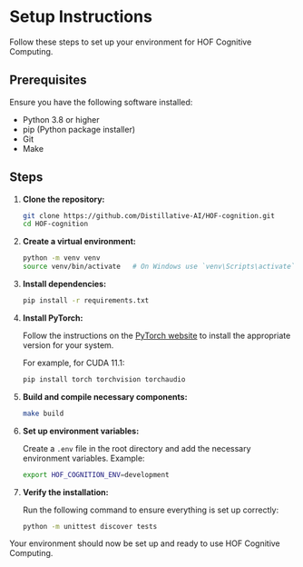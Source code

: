 # Setup Instructions

Follow these steps to set up your environment for HOF Cognitive Computing.

## Prerequisites

Ensure you have the following software installed:

- Python 3.8 or higher
- pip (Python package installer)
- Git
- Make

## Steps

1. **Clone the repository:**

   ```bash
   git clone https://github.com/Distillative-AI/HOF-cognition.git
   cd HOF-cognition
   ```

2. **Create a virtual environment:**

   ```bash
   python -m venv venv
   source venv/bin/activate   # On Windows use `venv\Scripts\activate`
   ```

3. **Install dependencies:**

   ```bash
   pip install -r requirements.txt
   ```

4. **Install PyTorch:**

   Follow the instructions on the [PyTorch website](https://pytorch.org/get-started/locally/) to install the appropriate version for your system.

   For example, for CUDA 11.1:
   ```bash
   pip install torch torchvision torchaudio
   ```

5. **Build and compile necessary components:**

   ```bash
   make build
   ```

6. **Set up environment variables:**

   Create a `.env` file in the root directory and add the necessary environment variables. Example:
   ```bash
   export HOF_COGNITION_ENV=development
   ```

7. **Verify the installation:**

   Run the following command to ensure everything is set up correctly:
   ```bash
   python -m unittest discover tests
   ```

Your environment should now be set up and ready to use HOF Cognitive Computing.
